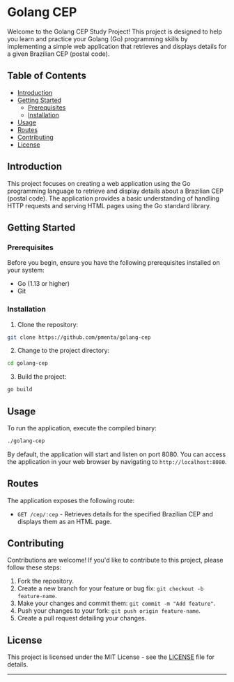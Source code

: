 # Golang CEP

Welcome to the Golang CEP Study Project! This project is designed to help you learn and practice your Golang (Go) programming skills by implementing a simple web application that retrieves and displays details for a given Brazilian CEP (postal code).

## Table of Contents

- [Introduction](#introduction)
- [Getting Started](#getting-started)
    - [Prerequisites](#prerequisites)
    - [Installation](#installation)
- [Usage](#usage)
- [Routes](#routes)
- [Contributing](#contributing)
- [License](#license)

## Introduction

This project focuses on creating a web application using the Go programming language to retrieve and display details about a Brazilian CEP (postal code). The application provides a basic understanding of handling HTTP requests and serving HTML pages using the Go standard library.

## Getting Started

### Prerequisites

Before you begin, ensure you have the following prerequisites installed on your system:

- Go (1.13 or higher)
- Git

### Installation

1. Clone the repository:

```bash
git clone https://github.com/pmenta/golang-cep
```

2. Change to the project directory:

```bash
cd golang-cep
```

3. Build the project:

```bash
go build
```

## Usage

To run the application, execute the compiled binary:

```bash
./golang-cep
```

By default, the application will start and listen on port 8080. You can access the application in your web browser by navigating to `http://localhost:8080`.

## Routes

The application exposes the following route:

- `GET /cep/:cep` - Retrieves details for the specified Brazilian CEP and displays them as an HTML page.

## Contributing

Contributions are welcome! If you'd like to contribute to this project, please follow these steps:

1. Fork the repository.
2. Create a new branch for your feature or bug fix: `git checkout -b feature-name`.
3. Make your changes and commit them: `git commit -m "Add feature"`.
4. Push your changes to your fork: `git push origin feature-name`.
5. Create a pull request detailing your changes.

## License

This project is licensed under the MIT License - see the [LICENSE](LICENSE) file for details.

---
